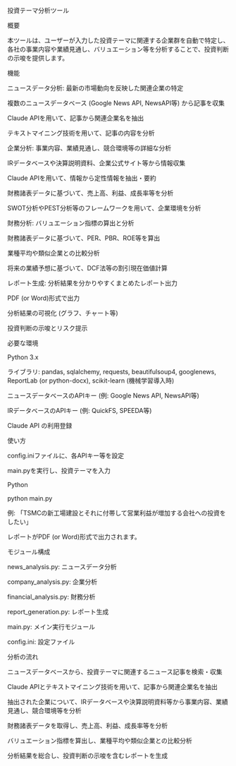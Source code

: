 投資テーマ分析ツール

概要

本ツールは、ユーザーが入力した投資テーマに関連する企業群を自動で特定し、各社の事業内容や業績見通し、バリュエーション等を分析することで、投資判断の示唆を提供します。

機能

ニュースデータ分析: 最新の市場動向を反映した関連企業の特定

複数のニュースデータベース (Google News API, NewsAPI等) から記事を収集

Claude APIを用いて、記事から関連企業名を抽出

テキストマイニング技術を用いて、記事の内容を分析

企業分析: 事業内容、業績見通し、競合環境等の詳細な分析

IRデータベースや決算説明資料、企業公式サイト等から情報収集

Claude APIを用いて、情報から定性情報を抽出・要約

財務諸表データに基づいて、売上高、利益、成長率等を分析

SWOT分析やPEST分析等のフレームワークを用いて、企業環境を分析

財務分析: バリュエーション指標の算出と分析

財務諸表データに基づいて、PER、PBR、ROE等を算出

業種平均や類似企業との比較分析

将来の業績予想に基づいて、DCF法等の割引現在価値計算

レポート生成: 分析結果を分かりやすくまとめたレポート出力

PDF (or Word)形式で出力

分析結果の可視化 (グラフ、チャート等)

投資判断の示唆とリスク提示

必要な環境

Python 3.x

ライブラリ: pandas, sqlalchemy, requests, beautifulsoup4, googlenews, ReportLab (or python-docx), scikit-learn (機械学習導入時)

ニュースデータベースのAPIキー (例: Google News API, NewsAPI等)

IRデータベースのAPIキー (例: QuickFS, SPEEDA等)

Claude API の利用登録

使い方

config.iniファイルに、各APIキー等を設定

main.pyを実行し、投資テーマを入力

Python

python main.py


例: 「TSMCの新工場建設とそれに付帯して営業利益が増加する会社への投資をしたい」

レポートがPDF (or Word)形式で出力されます。

モジュール構成

news_analysis.py: ニュースデータ分析

company_analysis.py: 企業分析

financial_analysis.py: 財務分析

report_generation.py: レポート生成

main.py: メイン実行モジュール

config.ini: 設定ファイル

分析の流れ

ニュースデータベースから、投資テーマに関連するニュース記事を検索・収集

Claude APIとテキストマイニング技術を用いて、記事から関連企業名を抽出

抽出された企業について、IRデータベースや決算説明資料等から事業内容、業績見通し、競合環境等を分析

財務諸表データを取得し、売上高、利益、成長率等を分析

バリュエーション指標を算出し、業種平均や類似企業との比較分析

分析結果を総合し、投資判断の示唆を含むレポートを生成
